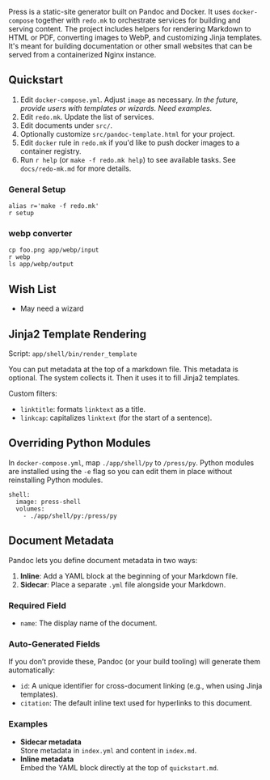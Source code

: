 Press is a static-site generator built on Pandoc and Docker. It uses
`docker-compose` together with `redo.mk` to orchestrate services for building
and serving content. The project includes helpers for rendering Markdown to HTML
or PDF, converting images to WebP, and customizing Jinja templates. It's meant
for building documentation or other small websites that can be served from a
containerized Nginx instance.

## Quickstart

1. Edit `docker-compose.yml`. Adjust `image` as necessary. *In the future,
   provide users with templates or wizards. Need examples.*
2. Edit `redo.mk`. Update the list of services.
3. Edit documents under `src/`.
4. Optionally customize `src/pandoc-template.html` for your project.
5. Edit `docker` rule in `redo.mk` if you'd like to push docker images to a
   container registry.
6. Run `r help` (or `make -f redo.mk help`) to see available tasks. See
   `docs/redo-mk.md` for more details.

### General Setup

```
alias r='make -f redo.mk'
r setup
```

### webp converter

```
cp foo.png app/webp/input
r webp
ls app/webp/output
```

## Wish List

- May need a wizard

## Jinja2 Template Rendering

Script: `app/shell/bin/render_template`

You can put metadata at the top of a markdown file. This metadata is optional.
The system collects it. Then it uses it to fill Jinja2 templates.

Custom filters:

- `linktitle`: formats `linktext` as a title.
- `linkcap`: capitalizes `linktext` (for the start of a sentence).

## Overriding Python Modules

In `docker-compose.yml`, map `./app/shell/py` to `/press/py`. Python modules are
installed using the `-e` flag so you can edit them in place without reinstalling
Python modules.

```
shell:
  image: press-shell
  volumes:
    - ./app/shell/py:/press/py
```

## Document Metadata

Pandoc lets you define document metadata in two ways:

1. **Inline**: Add a YAML block at the beginning of your Markdown file.  
2. **Sidecar**: Place a separate `.yml` file alongside your Markdown.

### Required Field
- `name`: The display name of the document.

### Auto-Generated Fields
If you don’t provide these, Pandoc (or your build tooling) will generate them automatically:
- `id`: A unique identifier for cross-document linking (e.g., when using Jinja templates).
- `citation`: The default inline text used for hyperlinks to this document.

### Examples
- **Sidecar metadata**  
  Store metadata in `index.yml` and content in `index.md`.  
- **Inline metadata**  
  Embed the YAML block directly at the top of `quickstart.md`.
